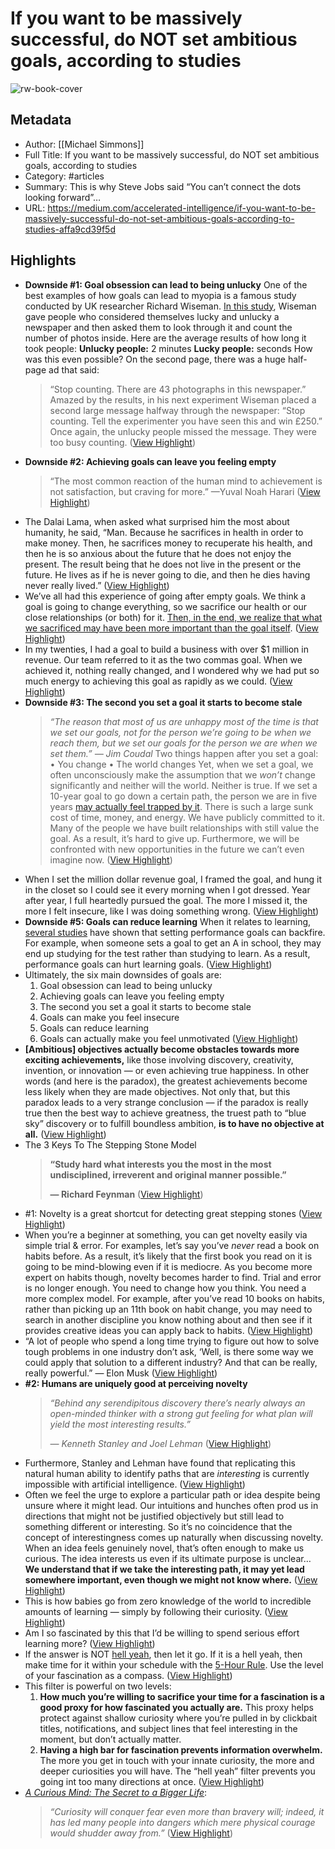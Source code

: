 # If you want to be massively successful, do NOT set ambitious goals, according to studies

![rw-book-cover](https://cdn-images-1.medium.com/max/1200/0*lC4PI6mC5dvPMz7N.jpg)

## Metadata
- Author: [[Michael Simmons]]
- Full Title: If you want to be massively successful, do NOT set ambitious goals, according to studies
- Category: #articles
- Summary: This is why Steve Jobs said “You can’t connect the dots looking forward”…
- URL: https://medium.com/accelerated-intelligence/if-you-want-to-be-massively-successful-do-not-set-ambitious-goals-according-to-studies-affa9cd39f5d

## Highlights
- **Downside #1: Goal obsession can lead to being unlucky**
  One of the best examples of how goals can lead to myopia is a famous study conducted by UK researcher Richard Wiseman.
  [In this study](https://amzn.to/2SbnNMK), Wiseman gave people who considered themselves lucky and unlucky a newspaper and then asked them to look through it and count the number of photos inside.
  Here are the average results of how long it took people:
  **Unlucky people:** 2 minutes
  **Lucky people:** seconds
  How was this even possible? On the second page, there was a huge half-page ad that said:
  > “Stop counting. There are 43 photographs in this newspaper.”
  Amazed by the results, in his next experiment Wiseman placed a second large message halfway through the newspaper:
  > “Stop counting. Tell the experimenter you have seen this and win £250.”
  Once again, the unlucky people missed the message. They were too busy counting. ([View Highlight](https://read.readwise.io/read/01h7we0pn81zkznxm86cnvxbd0))
- **Downside #2: Achieving goals can leave you feeling empty**
  > “The most common reaction of the human mind to achievement is not satisfaction, but craving for more.” —Yuval Noah Harari ([View Highlight](https://read.readwise.io/read/01h7we3am3swtyhkd1be0vzjz4))
- The Dalai Lama, when asked what surprised him the most about humanity, he said, “Man. Because he sacrifices in health in order to make money. Then, he sacrifices money to recuperate his health, and then he is so anxious about the future that he does not enjoy the present. The result being that he does not live in the present or the future. He lives as if he is never going to die, and then he dies having never really lived.” ([View Highlight](https://read.readwise.io/read/01h7we24fgzdbgzh0akyr5skcw))
- We’ve all had this experience of going after empty goals. We think a goal is going to change everything, so we sacrifice our health or our close relationships (or both) for it. [Then, in the end, we realize that what we sacrificed may have been more important than the goal itself](https://medium.com/the-mission/if-you-dont-want-to-regret-your-life-30-years-later-make-this-one-choice-right-now-1cc137516df0). ([View Highlight](https://read.readwise.io/read/01h7we6fp8ysxenbr4xte64shr))
- In my twenties, I had a goal to build a business with over $1 million in revenue. Our team referred to it as the two commas goal. When we achieved it, nothing really changed, and I wondered why we had put so much energy to achieving this goal as rapidly as we could. ([View Highlight](https://read.readwise.io/read/01h7we32gp1dp4aw2hd1424dgs))
- **Downside #3: The second you set a goal it starts to become stale**
  > *“The reason that most of us are unhappy most of the time is that we set our goals, not for the person we’re going to be when we reach them, but we set our goals for the person we are when we set them.” — Jim Coudal*
  Two things happen after you set a goal:
  • You change
  • The world changes
  Yet, when we set a goal, we often unconsciously make the assumption that we *won’t* change significantly and neither will the world. Neither is true.
  If we set a 10-year goal to go down a certain path, the person we are in five years [may actually feel trapped by it](https://medium.com/the-mission/an-ambitious-persons-take-on-work-life-balance-i-almost-lost-hope-in-my-marriage-b6f0c0355c2). There is such a large sunk cost of time, money, and energy. We have publicly committed to it. Many of the people we have built relationships with still value the goal. As a result, it’s hard to give up.
  Furthermore, we will be confronted with new opportunities in the future we can’t even imagine now. ([View Highlight](https://read.readwise.io/read/01h7we86pk034xxg62ah6ncx2x))
- When I set the million dollar revenue goal, I framed the goal, and hung it in the closet so I could see it every morning when I got dressed. Year after year, I full heartedly pursued the goal. The more I missed it, the more I felt insecure, like I was doing something wrong. ([View Highlight](https://read.readwise.io/read/01h7weap0ytrmf4t7z635yvrr5))
- **Downside #5: Goals can reduce learning**
  When it relates to learning, [several studies](http://www-2.rotman.utoronto.ca/facbios/file/22%20-%20Seijts%20&%20Latham%20AME%202005.pdf) have shown that setting performance goals can backfire.
  For example, when someone sets a goal to get an A in school, they may end up studying for the test rather than studying to learn. As a result, performance goals can hurt learning goals. ([View Highlight](https://read.readwise.io/read/01h7wec3kcr9eqj19qw5re4n6h))
- Ultimately, the six main downsides of goals are:
  1. Goal obsession can lead to being unlucky
  2. Achieving goals can leave you feeling empty
  3. The second you set a goal it starts to become stale
  4. Goals can make you feel insecure
  5. Goals can reduce learning
  6. Goals can actually make you feel unmotivated ([View Highlight](https://read.readwise.io/read/01h7wek47gyt6xwq5rvtac91fg))
- **[Ambitious] objectives actually become obstacles towards more exciting achievements,** like those involving discovery, creativity, invention, or innovation — or even achieving true happiness. In other words (and here is the paradox), the greatest achievements become less likely when they are made objectives. Not only that, but this paradox leads to a very strange conclusion — if the paradox is really true then the best way to achieve greatness, the truest path to “blue sky” discovery or to fulfill boundless ambition, **is to have no objective at all.** ([View Highlight](https://read.readwise.io/read/01h7weppg8ef9ybp5fvjz2h9ng))
- The 3 Keys To The Stepping Stone Model
  > **“Study hard what interests you the most in the most undisciplined, irreverent and original manner possible.”**
  > 
  > **― Richard Feynman** ([View Highlight](https://read.readwise.io/read/01h7wer5bx0f5jf0ftv2pfb5z8))
- #1: Novelty is a great shortcut for detecting great stepping stones ([View Highlight](https://read.readwise.io/read/01h7wevn94mce02gynwbyqj3ea))
- When you’re a beginner at something, you can get novelty easily via simple trial & error. For examples, let’s say you’ve *never* read a book on habits before. As a result, it’s likely that the first book you read on it is going to be mind-blowing even if it is mediocre.
  As you become more expert on habits though, novelty becomes harder to find. Trial and error is no longer enough. You need to change how you think. You need a more complex model. For example, after you’ve read 10 books on habits, rather than picking up an 11th book on habit change, you may need to search in another discipline you know nothing about and then see if it provides creative ideas you can apply back to habits. ([View Highlight](https://read.readwise.io/read/01h7wew0hdyrye06d8z1c6xskm))
- “A lot of people who spend a long time trying to figure out how to solve tough problems in one industry don’t ask, ‘Well, is there some way we could apply that solution to a different industry? And that can be really, really powerful.” — Elon Musk ([View Highlight](https://read.readwise.io/read/01h7wevhw09vrnefvs8m1tp9f6))
- **#2: Humans are uniquely good at perceiving novelty**
  > *“Behind any serendipitous discovery there’s nearly always an open-minded thinker with a strong gut feeling for what plan will yield the most interesting results.”*
  > 
  > *— Kenneth Stanley and Joel Lehman* ([View Highlight](https://read.readwise.io/read/01h7wey97sx4qkcmj8wjg9az46))
- Furthermore, Stanley and Lehman have found that replicating this natural human ability to identify paths that are *interesting* is currently impossible with artificial intelligence. ([View Highlight](https://read.readwise.io/read/01h7wez4t909znevc61p6sh0fy))
- Often we feel the urge to explore a particular path or idea despite being unsure where it might lead. Our intuitions and hunches often prod us in directions that might not be justified objectively but still lead to something different or interesting. So it’s no coincidence that the concept of interestingness comes up naturally when discussing novelty. When an idea feels genuinely novel, that’s often enough to make us curious. The idea interests us even if its ultimate purpose is unclear… **We understand that if we take the interesting path, it may yet lead somewhere important, even though we might not know where.** ([View Highlight](https://read.readwise.io/read/01h7wf012j4hc9fkkdx9zy7zq2))
- This is how babies go from zero knowledge of the world to incredible amounts of learning — simply by following their curiosity. ([View Highlight](https://read.readwise.io/read/01h7wf3a8x8q76r814bk18sbjc))
- Am I so fascinated by this that I’d be willing to spend serious effort learning more? ([View Highlight](https://read.readwise.io/read/01h7wf6d8pr9nghzr6s9h9wgna))
- If the answer is NOT [hell yeah](https://sivers.org/hellyeah), then let it go. If it is a hell yeah, then make time for it within your schedule with the [5-Hour Rule](https://medium.com/the-mission/the-5-hour-rule-if-youre-not-spending-5-hours-per-week-learning-you-re-being-irresponsible-791c3f18f5e6). Use the level of your fascination as a compass. ([View Highlight](https://read.readwise.io/read/01h7wf71nmkz9ckynkjenzpq7z))
- This filter is powerful on two levels:
  1. **How much you’re willing to sacrifice your time for a fascination is a good proxy for how fascinated you actually are.** This proxy helps protect against shallow curiosity where you’re pulled in by clickbait titles, notifications, and subject lines that feel interesting in the moment, but don’t actually matter.
  2. **Having a high bar for fascination prevents information overwhelm.** The more you get in touch with your innate curiosity, the more and deeper curiosities you will have. The “hell yeah” filter prevents you going int too many directions at once. ([View Highlight](https://read.readwise.io/read/01h7wfa3fjzxkcwz3tkbf36qz6))
- [*A Curious Mind: The Secret to a Bigger Life*](https://amzn.to/2KzlWio):
  > *“Curiosity will conquer fear even more than bravery will; indeed, it has led many people into dangers which mere physical courage would shudder away from.”* ([View Highlight](https://read.readwise.io/read/01h7wfdvvrme4x42d82majv9me))
